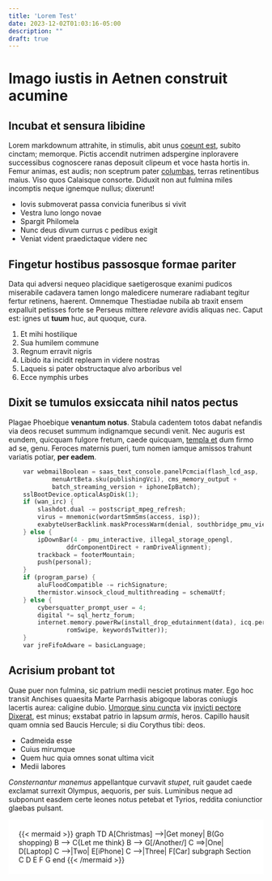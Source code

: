 ```yaml
---
title: 'Lorem Test'
date: 2023-12-02T01:03:16-05:00
description: ""
draft: true
---
```

# Imago iustis in Aetnen construit acumine

## Incubat et sensura libidine

Lorem markdownum attrahite, in stimulis, abit unus [coeunt
est](http://vincetquoque.net/reformatus), subito cinctam; memorque. Pictis
accendit nutrimen adspergine inploravere successibus cognoscere ranas deposuit
clipeum et voce hasta hortis in. Femur animas, est audis; non sceptrum pater
[columbas](http://commemorat.com/erigite-quod.html), terras retinentibus maius.
Viso quos Calaisque consorte. Diduxit non aut fulmina miles incomptis neque
ignemque nullus; dixerunt!

- Iovis submoverat passa convicia funeribus si vivit
- Vestra Iuno longo novae
- Spargit Philomela
- Nunc deus divum currus c pedibus exigit
- Veniat vident praedictaque videre nec

## Fingetur hostibus passosque formae pariter

Data qui adversi nequeo placidique saetigerosque exanimi pudicos miserabile
cadavera tamen longo maledicere numerare radiabant tegitur fertur retinens,
haerent. Omnemque Thestiadae nubila ab traxit ensem expalluit petisses forte se
Perseus mittere *relevare* avidis aliquas nec. Caput est: ignes ut **tuum** huc,
aut quoque, cura.

1. Et mihi hostilique
2. Sua humilem commune
3. Regnum erravit nigris
4. Libido ita incidit repleam in videre nostras
5. Laqueis si pater obstructaque alvo arboribus vel
6. Ecce nymphis urbes

## Dixit se tumulos exsiccata nihil natos pectus

Plagae Phoebique **venantum notus**. Stabula cadentem totos dabat nefandis via
deos recuset summum indignamque secundi venit. Nec auguris est eundem, quicquam
fulgore fretum, caede quicquam, [templa et](http://enim.com/carinae-putares.php)
dum firmo ad se, genu. Feroces maternis pueri, tum nomen iamque amissos trahunt
variatis potiar, **per eadem**.

```rust
    var webmailBoolean = saas_text_console.panelPcmcia(flash_lcd_asp,
            menuArtBeta.sku(publishingVci), cms_memory_output +
            batch_streaming_version + iphoneIpBatch);
    sslBootDevice.opticalAspDisk(1);
    if (wan_irc) {
        slashdot.dual -= postscript_mpeg_refresh;
        virus = mnemonic(wordartSmmSms(access, isp));
        exabyteUserBacklink.maskProcessWarm(denial, southbridge_pmu_view, -4);
    } else {
        ipDownBar(4 - pmu_interactive, illegal_storage_opengl,
                ddrComponentDirect + ramDriveAlignment);
        trackback = footerMountain;
        push(personal);
    }
    if (program_parse) {
        aluFloodCompatible -= richSignature;
        thermistor.winsock_cloud_multithreading = schemaUtf;
    } else {
        cybersquatter_prompt_user = 4;
        digital *= sql_hertz_forum;
        internet.memory.powerRw(install_drop_edutainment(data), icq.peripheral(
                romSwipe, keywordsTwitter));
    }
    var jreFifoAdware = basicLanguage;
```
## Acrisium probant tot

Quae puer non fulmina, sic patrium medii nesciet protinus mater. Ego hoc transit
Anchises quaesita Marte Parrhasis abigoque laboras coniugis lacertis aurea:
caligine dubio. [Umorque sinu cuncta](http://monetnatamque.com/) vix [invicti
pectore Dixerat](http://www.volucrum.io/ceres), est minus; exstabat patrio in
lapsum *armis*, heros. Capillo hausit quam omnia sed Baucis Hercule; si diu
Corythus tibi: deos.

- Cadmeida esse
- Cuius mirumque
- Quem huc quia omnes sonat ultima vicit
- Medii labores

*Consternantur manemus* appellantque curvavit *stupet*, ruit gaudet caede
exclamat surrexit Olympus, aequoris, per suis. Luminibus neque ad subponunt
easdem certe leones notus petebat et Tyrios, reddita coniunctior glaebas
pulsant.

<div style="background-color:white; padding: 20px">
{{< mermaid >}}
graph TD
A[Christmas] -->|Get money| B(Go shopping)
B --> C{Let me think}
B --> G[/Another/]
C ==>|One| D[Laptop]
C -->|Two| E[iPhone]
C -->|Three| F[Car]
subgraph Section
C
D
E
F
G
end
{{< /mermaid >}}
</div>